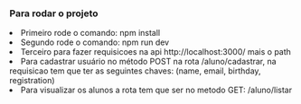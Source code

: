 
<h3>Para rodar o projeto</h3>

<li>Primeiro rode o comando: npm install</li>
<li>Segundo rode o comando: npm run dev</li>
<li>Terceiro para fazer requisicoes na api http://localhost:3000/ mais o path</li>

<li>Para cadastrar usuário no método POST na rota /aluno/cadastrar, na requisicao tem que ter as seguintes chaves:  (name, email, birthday, registration)</li>
<li>Para visualizar os alunos a rota tem que ser no metodo GET: /aluno/listar</li>
